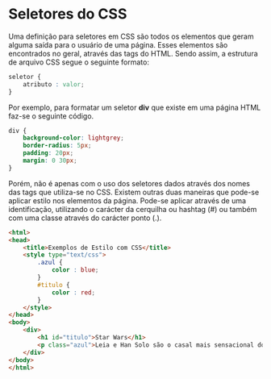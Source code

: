 # Seletores do CSS

Uma definição para seletores em CSS são todos os elementos que geram alguma saída para o usuário de uma página. Esses elementos são encontrados no geral, através das tags do HTML. Sendo assim, a estrutura de arquivo CSS segue o seguinte formato:

```css
seletor {
    atributo : valor;
}
```

Por exemplo, para formatar um seletor **div** que existe em uma página HTML faz-se o seguinte código.

```css
div {
    background-color: lightgrey;
    border-radius: 5px;
    padding: 20px;
    margin: 0 30px;
}
```

Porém, não é apenas com o uso dos seletores dados através dos nomes das tags que utiliza-se no CSS. Existem outras duas maneiras que pode-se aplicar estilo nos elementos da página. Pode-se aplicar através de uma identificação, utilizando o carácter  da cerquilha ou hashtag \(\#\) ou também com uma classe através do carácter ponto \(.\).

```html
<html>
<head>
    <title>Exemplos de Estilo com CSS</title>
    <style type="text/css">
        .azul {
            color : blue;
        }
        #titulo {
            color : red;
        }
    </style>
</head>
<body>
    <div>
        <h1 id="titulo">Star Wars</h1>
        <p class="azul">Leia e Han Solo são o casal mais sensacional do universo!</p>
    </div>
</body>
</html>
```



